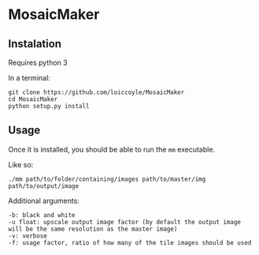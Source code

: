 # MosaicMaker

## Instalation

Requires python 3

In a terminal:

```
git clone https://github.com/loiccoyle/MosaicMaker
cd MosaicMaker
python setup.py install 
```

## Usage
Once it is installed, you should be able to run the `mm` executable.

Like so:

```
./mm path/to/folder/containing/images path/to/master/img path/to/output/image
```

Additional arguments:
```
-b: black and white
-u float: upscale output image factor (by default the output image will be the same resolution as the master image)
-v: verbose
-f: usage factor, ratio of how many of the tile images should be used
```
